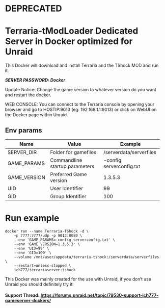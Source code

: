 # DEPRECATED
# Terraria-tModLoader Dedicated Server in Docker optimized for Unraid

This Docker will download and install Terraria and the TShock MOD and run it. 

***SERVER PASSWORD: Docker***

Update Notice: Change the game version to whatever version do you want and restart the docker.

WEB CONSOLE: You can connect to the Terraria console by opening your browser and go to HOSTIP:9013 (eg: 192.168.1.1:9013) or click on WebUI on the Docker page within Unraid.

## Env params

| Name | Value | Example |
| --- | --- | --- |
| SERVER_DIR | Folder for gamefiles | /serverdata/serverfiles |
| GAME_PARAMS | Commandline startup parameters | -config serverconfig.txt |
| GAME_VERSION | Preferred Game version | 1.3.5.3 |
| UID | User Identifier | 99 |
| GID | Group Identifier | 100 |

# Run example

```
docker run --name Terraria-TShock -d \
    -p 7777:7777/udp -p 9013:8080 \
    --env 'GAME_PARAMS=-config serverconfig.txt' \
    --env 'GAME_VERSION=1.3.5.3' \
    --env 'UID=99' \
    --env 'GID=100' \
    --volume /mnt/user/appdata/terraria-tshock:/serverdata/serverfiles \
    --restart=unless-stopped \
    ich777/terrariaserver:tshock
```

This Docker was mainly created for the use with Unraid, if you don’t use Unraid you should definitely try it!

#### Support Thread: https://forums.unraid.net/topic/79530-support-ich777-gameserver-dockers/
